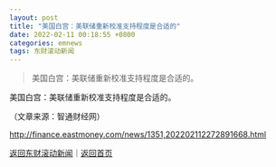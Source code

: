 ```yaml
---
layout: post
title: "美国白宫：美联储重新校准支持程度是合适的"
date: 2022-02-11 00:18:55 +0800
categories: emnews
tags: 东财滚动新闻
---
```

> 美国白宫：美联储重新校准支持程度是合适的。

<p>美国白宫：美联储重新校准支持程度是合适的。</p><p class="em_media">（文章来源：智通财经网）</p>

<http://finance.eastmoney.com/news/1351,202202112272891668.html>

[返回东财滚动新闻](//finews.withounder.com/emnews/)｜[返回首页](//finews.withounder.com/)